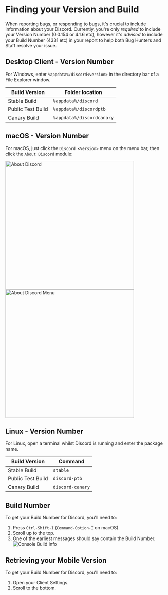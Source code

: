 # Finding your Version and Build
When reporting bugs, or responding to bugs, it's crucial to include information about your Discord. Currently, you're only *required* to include your Version Number (0.0.154 or 4.1.6 etc), however it's *advised* to include your Build Number (4331 etc) in your report to help both Bug Hunters and Staff resolve your issue.



## Desktop Client - Version Number
For Windows, enter `%appdata%/discord<version>` in the directory bar of a File Explorer window.

Build Version | Folder location
------------ | -------------
Stable Build | `%appdata%/discord`
Public Test Build | `%appdata%/discordptb`
Canary Build | `%appdata%/discordcanary`

## macOS - Version Number
For macOS, just click the `Discord <Version>` menu on the menu bar, then click the `About Discord` module:  

<img src="https://cdn.discordapp.com/attachments/252296452708106240/356152267679858688/Screen_Shot_2017-09-09_at_12.01.44_PM.png" alt="About Discord" style="width: 400px;"/>
<img src="https://cdn.discordapp.com/attachments/252296452708106240/356152439109582848/Screen_Shot_2017-09-09_at_12.02.01_PM.png" alt="About Discord Menu" style="width: 400px;"/>

## Linux  - Version Number
For Linux, open a terminal whilst Discord is running and enter the package name.

Build Version | Command
------------ | -------------
Stable Build | `stable`
Public Test Build | `discord-ptb`
Canary Build | `discord-canary`

## Build Number
To get your Build Number for Discord, you'll need to:
1. Press `Ctrl-Shift-I` (`Command-Option-I` on macOS).  
3. Scroll up to the top.
4. One of the earliest messages should say contain the Build Number.
![Console Build Info](https://image.prntscr.com/image/aElHTPCQRjWNTUMIP631oQ.png)

## Retrieving your Mobile Version
To get your Build Number for Discord, you'll need to:
1. Open your Client Settings.
2. Scroll to the bottom.
